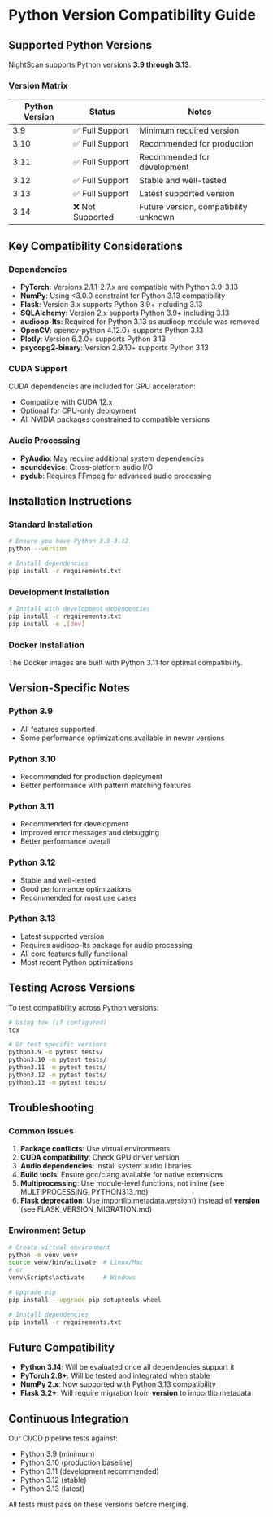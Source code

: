 # Python Version Compatibility Guide

## Supported Python Versions

NightScan supports Python versions **3.9 through 3.13**.

### Version Matrix

| Python Version | Status | Notes |
|---------------|---------|-------|
| 3.9           | ✅ Full Support | Minimum required version |
| 3.10          | ✅ Full Support | Recommended for production |
| 3.11          | ✅ Full Support | Recommended for development |
| 3.12          | ✅ Full Support | Stable and well-tested |
| 3.13          | ✅ Full Support | Latest supported version |
| 3.14          | ❌ Not Supported | Future version, compatibility unknown |

## Key Compatibility Considerations

### Dependencies
- **PyTorch**: Versions 2.1.1-2.7.x are compatible with Python 3.9-3.13
- **NumPy**: Using <3.0.0 constraint for Python 3.13 compatibility
- **Flask**: Version 3.x supports Python 3.9+ including 3.13
- **SQLAlchemy**: Version 2.x supports Python 3.9+ including 3.13
- **audioop-lts**: Required for Python 3.13 as audioop module was removed
- **OpenCV**: opencv-python 4.12.0+ supports Python 3.13
- **Plotly**: Version 6.2.0+ supports Python 3.13
- **psycopg2-binary**: Version 2.9.10+ supports Python 3.13

### CUDA Support
CUDA dependencies are included for GPU acceleration:
- Compatible with CUDA 12.x
- Optional for CPU-only deployment
- All NVIDIA packages constrained to compatible versions

### Audio Processing
- **PyAudio**: May require additional system dependencies
- **sounddevice**: Cross-platform audio I/O
- **pydub**: Requires FFmpeg for advanced audio processing

## Installation Instructions

### Standard Installation
```bash
# Ensure you have Python 3.9-3.12
python --version

# Install dependencies
pip install -r requirements.txt
```

### Development Installation
```bash
# Install with development dependencies
pip install -r requirements.txt
pip install -e .[dev]
```

### Docker Installation
The Docker images are built with Python 3.11 for optimal compatibility.

## Version-Specific Notes

### Python 3.9
- All features supported
- Some performance optimizations available in newer versions

### Python 3.10
- Recommended for production deployment
- Better performance with pattern matching features

### Python 3.11
- Recommended for development
- Improved error messages and debugging
- Better performance overall

### Python 3.12
- Stable and well-tested
- Good performance optimizations
- Recommended for most use cases

### Python 3.13
- Latest supported version
- Requires audioop-lts package for audio processing
- All core features fully functional
- Most recent Python optimizations

## Testing Across Versions

To test compatibility across Python versions:

```bash
# Using tox (if configured)
tox

# Or test specific versions
python3.9 -m pytest tests/
python3.10 -m pytest tests/
python3.11 -m pytest tests/
python3.12 -m pytest tests/
python3.13 -m pytest tests/
```

## Troubleshooting

### Common Issues

1. **Package conflicts**: Use virtual environments
2. **CUDA compatibility**: Check GPU driver version
3. **Audio dependencies**: Install system audio libraries
4. **Build tools**: Ensure gcc/clang available for native extensions
5. **Multiprocessing**: Use module-level functions, not inline (see MULTIPROCESSING_PYTHON313.md)
6. **Flask deprecation**: Use importlib.metadata.version() instead of __version__ (see FLASK_VERSION_MIGRATION.md)

### Environment Setup
```bash
# Create virtual environment
python -m venv venv
source venv/bin/activate  # Linux/Mac
# or
venv\Scripts\activate     # Windows

# Upgrade pip
pip install --upgrade pip setuptools wheel

# Install dependencies
pip install -r requirements.txt
```

## Future Compatibility

- **Python 3.14**: Will be evaluated once all dependencies support it
- **PyTorch 2.8+**: Will be tested and integrated when stable
- **NumPy 2.x**: Now supported with Python 3.13 compatibility
- **Flask 3.2+**: Will require migration from __version__ to importlib.metadata

## Continuous Integration

Our CI/CD pipeline tests against:
- Python 3.9 (minimum)
- Python 3.10 (production baseline)
- Python 3.11 (development recommended)
- Python 3.12 (stable)
- Python 3.13 (latest)

All tests must pass on these versions before merging.